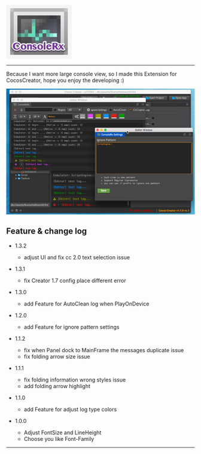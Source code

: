 ![Logo](imgs/icon.png)

------------------------------------
Because I want more large console view,
so I made this Extension for CocosCreator, hope you enjoy the developing :)

![Preview](imgs/ConsoleRx.png)


**Feature & change log**
------------------------------------
- 1.3.2
  - adjust UI and fix cc 2.0 text selection issue

- 1.3.1
  - fix Creator 1.7 config place different error

- 1.3.0
  - add Feature for AutoClean log when PlayOnDevice

- 1.2.0
  - add Feature for ignore pattern settings

- 1.1.2
  - fix when Panel dock to MainFrame the messages duplicate issue
  - fix folding arrow size issue

- 1.1.1
  - fix folding information wrong styles issue
  - add folding arrow highlight

- 1.1.0
  - add Feature for adjust log type colors

- 1.0.0
  - Adjust FontSize and LineHeight
  - Choose you like Font-Family
------------------------------------